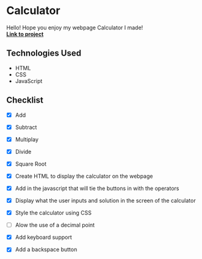 # Calculator

Hello! Hope you enjoy my webpage Calculator I made!
<strong></br>[Link to project](https://danielpopovici745.github.io/calculator/)</strong>

## Technologies Used
- HTML
- CSS
- JavaScript

## Checklist

- [x] Add
- [x] Subtract
- [x] Multiplay
- [x] Divide
- [x] Square Root

- [x] Create HTML to display the calculator on the webpage
- [x] Add in the javascript that will tie the buttons in with the operators
- [x] Display what the user inputs and solution in the screen of the calculator
- [x] Style the calculator using CSS 
- [ ] Alow the use of a decimal point
- [x] Add keyboard support
- [x] Add a backspace button 
